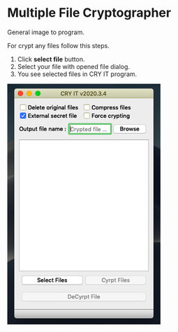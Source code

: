 # Multiple File Cryptographer

General image to program. 

For crypt any files follow this steps.

1. Click **select file** button.
2. Select your file with opened file dialog.
3. You see selected files in CRY IT program.

![Program Main](https://github.com/tlhcelik/Multiple-File-Cryptographer/blob/master/images/ss0.png)
